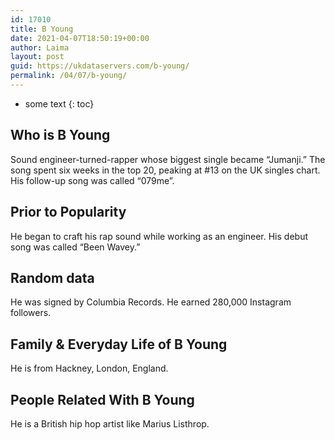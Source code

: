 ```yaml
---
id: 17010
title: B Young
date: 2021-04-07T18:50:19+00:00
author: Laima
layout: post
guid: https://ukdataservers.com/b-young/
permalink: /04/07/b-young/
---
```


* some text
{: toc}


## Who is B Young
                  
                  
                  
Sound engineer-turned-rapper whose biggest single became &#8220;Jumanji.&#8221; The song spent six weeks in the top 20, peaking at #13 on the UK singles chart. His follow-up song was called &#8220;079me&#8221;. 
                  
              
            
              
            
                
                
                
## Prior to Popularity
                  
                  
                  
He began to craft his rap sound while working as an engineer. His debut song was called &#8220;Been Wavey.&#8221; 
                  
              
            
              
            
                
                
                
## Random data
                  
                  
                  
He was signed by Columbia Records. He earned 280,000 Instagram followers. 
                  
              
            
              
            
                
                
                
## Family & Everyday Life of B Young
                  
                  
                  
He is from Hackney, London, England. 
                  
              
            
              
            
                
                
                
## People Related With B Young
                  
                  
                  
He is a British hip hop artist like Marius Listhrop. 
                  
              
            
              
            
                
              
            
              
              
            
            
              
            
          
          
          